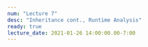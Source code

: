 ```yaml
---
num: "Lecture 7"
desc: "Inheritance cont., Runtime Analysis"
ready: true
lecture_date: 2021-01-26 14:00:00.00-7:00
---
```

